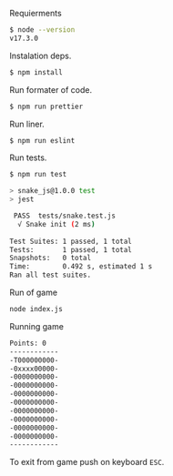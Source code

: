 Requierments
```bash
$ node --version
v17.3.0
```

Instalation deps.
```bash
$ npm install
```

Run formater of code.
```bash
$ npm run prettier
```

Run liner.
```bash
$ npm run eslint
```

Run tests.
```bash
$ npm run test

> snake_js@1.0.0 test
> jest

 PASS  tests/snake.test.js
  √ Snake init (2 ms)
                                                                                                                                                                                         
Test Suites: 1 passed, 1 total
Tests:       1 passed, 1 total
Snapshots:   0 total
Time:        0.492 s, estimated 1 s
Ran all test suites.
```

Run of game
```bash
node index.js
```

Running game
```bash
Points: 0
------------
-T000000000-
-0xxxx00000-
-0000000000-
-0000000000-
-0000000000-
-0000000000-
-0000000000-
-0000000000-
-0000000000-
-0000000000-
------------
```

To exit from game push on keyboard `ESC`.

